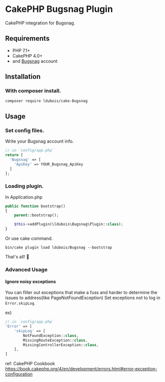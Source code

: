 # CakePHP Bugsnag Plugin
CakePHP integration for Bugsnag.

## Requirements
- PHP 7.1+
- CakePHP 4.0+
- and [Bugsnag](https://Bugsnag.io) account


## Installation
### With composer install.
```
composer require ldubois/cake-Bugsnag
```

## Usage

### Set config files.
Write your Bugsnag account info.
```php
// in `config/app.php`
return [
  'Bugsnag' => [
    'ApiKey' => YOUR_Bugsnag_ApiKey
  ]
];
```

### Loading plugin.
In Application.php
```php
public function bootstrap()
{
    parent::bootstrap();

    $this->addPlugin(\ldubois\Bugsnag\Plugin::class);
}
```

Or use cake command.
```
bin/cake plugin load ldubois/Bugsnag --bootstrap
```

That's all! :tada:

### Advanced Usage

#### Ignore noisy exceptions
You can filter out exceptions that make a fuss and harder to determine the issues to address(like PageNotFoundException)
Set exceptions not to log in `Error.skipLog`.

ex)
```php
// in `config/app.php`
'Error' => [
    'skipLog' => [
        NotFoundException::class,
        MissingRouteException::class,
        MissingControllerException::class,
    ],
]
```

ref: CakePHP Cookbook  
https://book.cakephp.org/4/en/development/errors.html#error-exception-configuration



